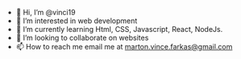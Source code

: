 - 👋 Hi, I’m @vinci19
- 👀 I’m interested in web development
- 🌱 I’m currently learning Html, CSS, Javascript, React, NodeJs.
- 💞️ I’m looking to collaborate on websites
- 📫 How to reach me email me at marton.vince.farkas@gmail.com

<!---
vinci19/vinci19 is a ✨ special ✨ repository because its `README.md` (this file) appears on your GitHub profile.
You can click the Preview link to take a look at your changes.
--->

